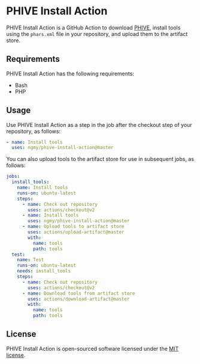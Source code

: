 # PHIVE Install Action
PHIVE Install Action is a GitHub Action to download [PHIVE](https://phar.io/), install tools using the `phars.xml` file in your repository, and upload them to the artifact store.

## Requirements
PHIVE Install Action has the following requirements:

* Bash
* PHP

## Usage
Use PHIVE Install Action as a step in the job after the checkout step of your repository, as follows:
```yaml
- name: Install tools
  uses: ngmy/phive-install-action@master
```

You can also upload tools to the artifact store for use in subsequent jobs, as follows:
```yaml
jobs:
  install_tools:
    name: Install tools
    runs-on: ubuntu-latest
    steps:
      - name: Check out repository
        uses: actions/checkout@v2
      - name: Install tools
        uses: ngmy/phive-install-action@master
      - name: Upload tools to artifact store
        uses: actions/upload-artifact@master
        with:
          name: tools
          path: tools
  test:
    name: Test
    runs-on: ubuntu-latest
    needs: install_tools
    steps:
      - name: Check out repository
        uses: actions/checkout@v2
      - name: Download tools from artifact store
        uses: actions/download-artifact@master
        with:
          name: tools
          path: tools
```

## License
PHIVE Install Action is open-sourced software licensed under the [MIT license](http://opensource.org/licenses/MIT).
